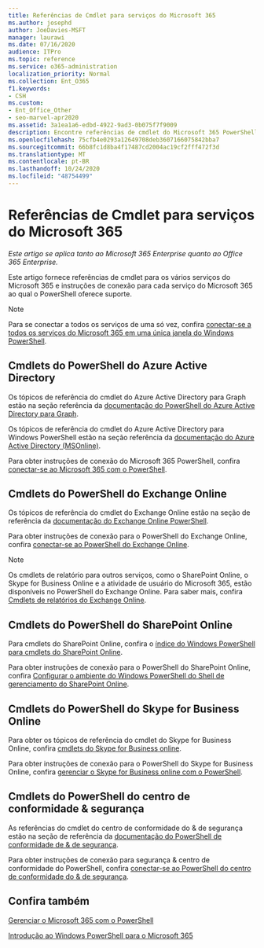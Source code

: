 ```yaml
---
title: Referências de Cmdlet para serviços do Microsoft 365
ms.author: josephd
author: JoeDavies-MSFT
manager: laurawi
ms.date: 07/16/2020
audience: ITPro
ms.topic: reference
ms.service: o365-administration
localization_priority: Normal
ms.collection: Ent_O365
f1.keywords:
- CSH
ms.custom:
- Ent_Office_Other
- seo-marvel-apr2020
ms.assetid: 3a1ea1a6-edbd-4922-9ad3-0b075f7f9009
description: Encontre referências de cmdlet do Microsoft 365 PowerShell para o Azure AD, o Exchange Online, o SharePoint Online, o Skype for Business Online e a segurança & conformidade.
ms.openlocfilehash: 75cfb4e0293a12649708deb3607166075842bba7
ms.sourcegitcommit: 66b8fc1d8ba4f17487cd2004ac19cf2fff472f3d
ms.translationtype: MT
ms.contentlocale: pt-BR
ms.lasthandoff: 10/24/2020
ms.locfileid: "48754499"
---
```

# <a name="cmdlet-references-for-microsoft-365-services"></a>Referências de Cmdlet para serviços do Microsoft 365 

*Este artigo se aplica tanto ao Microsoft 365 Enterprise quanto ao Office 365 Enterprise.*

Este artigo fornece referências de cmdlet para os vários serviços do Microsoft 365 e instruções de conexão para cada serviço do Microsoft 365 ao qual o PowerShell oferece suporte.
  
> [!NOTE]
> Para se conectar a todos os serviços de uma só vez, confira [conectar-se a todos os serviços do Microsoft 365 em uma única janela do Windows PowerShell](connect-to-all-microsoft-365-services-in-a-single-windows-powershell-window.md).
  
## <a name="azure-active-directory-powershell-cmdlets"></a>Cmdlets do PowerShell do Azure Active Directory

Os tópicos de referência do cmdlet do Azure Active Directory para Graph estão na seção referência da [documentação do PowerShell do Azure Active Directory para Graph](https://docs.microsoft.com/powershell/azure/active-directory/install-adv2?view=azureadps-2.0).

Os tópicos de referência do cmdlet do Azure Active Directory para Windows PowerShell estão na seção referência da [documentação do Azure Active Directory (MSOnline)](https://docs.microsoft.com/powershell/azure/active-directory/overview?view=azureadps-1.0).

Para obter instruções de conexão do Microsoft 365 PowerShell, confira [conectar-se ao Microsoft 365 com o PowerShell](connect-to-microsoft-365-powershell.md).
  
## <a name="exchange-online-powershell-cmdlets"></a>Cmdlets do PowerShell do Exchange Online

Os tópicos de referência do cmdlet do Exchange Online estão na seção de referência da [documentação do Exchange Online PowerShell](https://docs.microsoft.com/powershell/exchange/exchange-online-powershell).
  
Para obter instruções de conexão para o PowerShell do Exchange Online, confira [conectar-se ao PowerShell do Exchange Online](https://go.microsoft.com/fwlink/p/?LinkId=396554).
  
> [!NOTE]
> Os cmdlets de relatório para outros serviços, como o SharePoint Online, o Skype for Business Online e a atividade de usuário do Microsoft 365, estão disponíveis no PowerShell do Exchange Online. Para saber mais, confira [Cmdlets de relatórios do Exchange Online](https://go.microsoft.com/fwlink/p/?LinkId=691595). 
  
## <a name="sharepoint-online-powershell-cmdlets"></a>Cmdlets do PowerShell do SharePoint Online

Para cmdlets do SharePoint Online, confira o [índice do Windows PowerShell para cmdlets do SharePoint Online](https://go.microsoft.com/fwlink/p/?LinkId=691476).
  
Para obter instruções de conexão para o PowerShell do SharePoint Online, confira [Configurar o ambiente do Windows PowerShell do Shell de gerenciamento do SharePoint Online](https://go.microsoft.com/fwlink/p/?LinkId=691603).
  
## <a name="skype-for-business-online-powershell-cmdlets"></a>Cmdlets do PowerShell do Skype for Business Online

Para obter os tópicos de referência do cmdlet do Skype for Business Online, confira [cmdlets do Skype for Business online](https://technet.microsoft.com/library/mt228132.aspx).
  
Para obter instruções de conexão para o PowerShell do Skype for Business Online, confira [gerenciar o Skype for Business online com o PowerShell](manage-skype-for-business-online-with-microsoft-365-powershell.md).

## <a name="security--compliance-center-powershell-cmdlets"></a>Cmdlets do PowerShell do centro de conformidade & segurança

As referências do cmdlet do centro de conformidade do & de segurança estão na seção de referência da [documentação do PowerShell de conformidade de & de segurança](https://docs.microsoft.com/powershell/exchange/scc-powershell).
  
Para obter instruções de conexão para segurança & centro de conformidade do PowerShell, confira [conectar-se ao PowerShell do centro de conformidade do & de segurança](https://docs.microsoft.com/powershell/exchange/connect-to-scc-powershell).

## <a name="see-also"></a>Confira também

[Gerenciar o Microsoft 365 com o PowerShell](manage-microsoft-365-with-microsoft-365-powershell.md)
  
[Introdução ao Windows PowerShell para o Microsoft 365](getting-started-with-microsoft-365-powershell.md)
